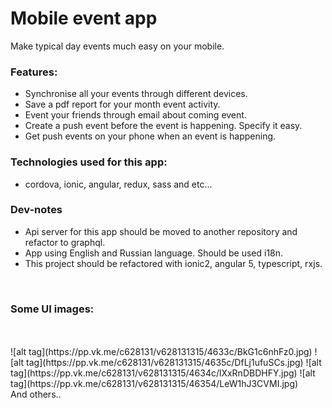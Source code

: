 # Mobile event app

Make typical day events much easy on your mobile. <br/>

### Features:

* Synchronise all your events through different devices.<br/>
* Save a pdf report for your month event activity.<br/>
* Event your friends through email about coming event. <br/>
* Create a push event before the event is happening. Specify it easy. <br/>
* Get push events on your phone when an event is happening.<br/>

### Technologies used for this app:
* cordova, ionic, angular, redux, sass and etc...

### Dev-notes
* Api server for this app should be moved to another repository and refactor to graphql.
* App using English and Russian language. Should be used i18n.
* This project should be refactored with ionic2, angular 5, typescript, rxjs.

<br/>

### Some UI images:
<br/>
<br/>
![alt tag](https://pp.vk.me/c628131/v628131315/4633c/BkG1c6nhFz0.jpg)
![alt tag](https://pp.vk.me/c628131/v628131315/4635c/DfLj1ufuSCs.jpg)
![alt tag](https://pp.vk.me/c628131/v628131315/4634c/lXxRnDBDHFY.jpg)
![alt tag](https://pp.vk.me/c628131/v628131315/46354/LeW1hJ3CVMI.jpg)
<br/>
And others..
<br/>



